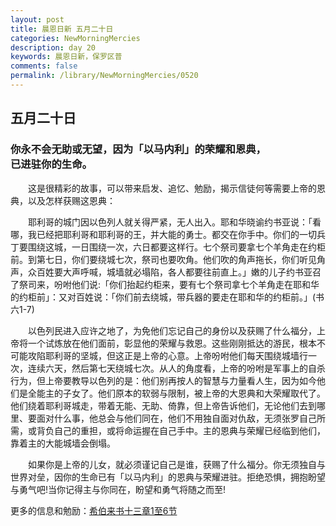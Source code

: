 ```yaml
---
layout: post
title: 晨恩日新 五月二十日
categories: NewMorningMercies
description: day 20
keywords: 晨恩日新，保罗区普
comments: false
permalink: /library/NewMorningMercies/0520
---
```


## 五月二十日

### 你永不会无助或无望，因为「以马内利」的荣耀和恩典， <br> 已进驻你的生命。

&emsp;&emsp;这是很精彩的故事，可以带来启发、追忆、勉励，揭示信徒何等需要上帝的恩典，以及怎样获赐这恩典：

&emsp;&emsp;耶利哥的城门因以色列人就关得严紧，无人出入。耶和华晓谕约书亚说：「看哪，我已经把耶利哥和耶利哥的王，并大能的勇士。都交在你手中。你们的一切兵丁要围绕这城，一日围绕一次，六日都要这样行。七个祭司要拿七个羊角走在约柜前。到第七日，你们要绕城七次，祭司也要吹角。他们吹的角声拖长，你们听见角声，众百姓要大声呼喊，城墙就必塌陷，各人都要往前直上。」嫩的儿子约书亚召了祭司来，吩咐他们说:「你们抬起约柜来，要有七个祭司拿七个羊角走在耶和华的约柜前」：又对百姓说：「你们前去绕城，带兵器的要走在耶和华的约柜前。」(书六1-7)

&emsp;&emsp;以色列民进入应许之地了，为免他们忘记自己的身份以及获赐了什么福分，上帝将一个试炼放在他们面前，彰显他的荣耀与救恩。这些刚刚抵达的游民，根本不可能攻陷耶利哥的坚城，但这正是上帝的心意。上帝吩咐他们每天围绕城墙行一次，连续六天，然后第七天绕城七次。从人的角度看，上帝的吩咐是军事上的自杀行为，但上帝要教导以色列的是：他们别再按人的智慧与力量看人生，因为如今他们是全能主的子女了。他们原本的软弱与限制，被上帝的大恩典和大荣耀取代了。他们绕着耶利哥城走，带着无能、无助、倚靠，但上帝告诉他们，无论他们去到哪里、要面对什么事，他总会与他们同在，他们不用独自面对仇敌，无须张罗自己所需，或背负自己的重担，或将命运握在自己手中。主的恩典与荣耀已经临到他们，靠着主的大能城墙会倒塌。

&emsp;&emsp;如果你是上帝的儿女，就必须谨记自己是谁，获赐了什么福分。你无须独自与世界对垒，因你的生命已有「以马内利」的恩典与荣耀进驻。拒绝恐惧，拥抱盼望与勇气吧!当你记得主与你同在，盼望和勇气将随之而至!

更多的信息和勉励：[希伯来书十三章1至6节]()
